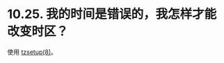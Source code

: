 # 10.25. 我的时间是错误的，我怎样才能改变时区？

使用 [tzsetup(8)](https://www.freebsd.org/cgi/man.cgi?query=tzsetup&sektion=8&format=html)。
